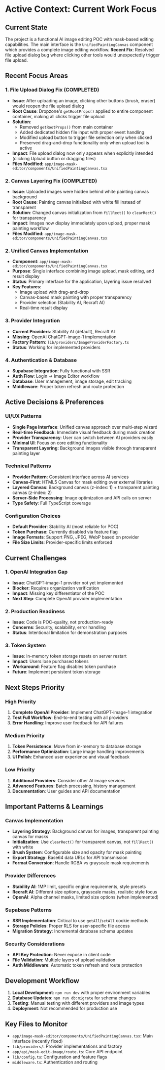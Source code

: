 # Active Context: Current Work Focus

## Current State
The project is a functional AI image editing POC with mask-based editing capabilities. The main interface is the `UnifiedPaintingCanvas` component which provides a complete image editing workflow. **Recent Fix**: Resolved file upload dialog bug where clicking other tools would unexpectedly trigger file upload.

## Recent Focus Areas

### 1. **File Upload Dialog Fix (COMPLETED)**
- **Issue**: After uploading an image, clicking other buttons (brush, eraser) would reopen the file upload dialog
- **Root Cause**: Dropzone's `getRootProps()` applied to entire component container, making all clicks trigger file upload
- **Solution**: 
  - Removed `getRootProps()` from main container
  - Added dedicated hidden file input with proper event handling
  - Modified upload button to trigger file selection only when clicked
  - Preserved drag-and-drop functionality only when upload tool is active
- **Impact**: File upload dialog now only appears when explicitly intended (clicking Upload button or dragging files)
- **Files Modified**: `app/image-mask-editor/components/UnifiedPaintingCanvas.tsx`

### 2. **Canvas Layering Fix (COMPLETED)**
- **Issue**: Uploaded images were hidden behind white painting canvas background
- **Root Cause**: Painting canvas initialized with white fill instead of transparent
- **Solution**: Changed canvas initialization from `fillRect()` to `clearRect()` for transparency
- **Impact**: Images now display immediately upon upload, proper mask painting workflow
- **Files Modified**: `app/image-mask-editor/components/UnifiedPaintingCanvas.tsx`

### 2. **Unified Canvas Implementation**
- **Component**: `app/image-mask-editor/components/UnifiedPaintingCanvas.tsx`
- **Purpose**: Single interface combining image upload, mask editing, and result display
- **Status**: Primary interface for the application, layering issue resolved
- **Key Features**:
  - Image upload with drag-and-drop
  - Canvas-based mask painting with proper transparency
  - Provider selection (Stability AI, Recraft AI)
  - Real-time result display

### 3. **Provider Integration**
- **Current Providers**: Stability AI (default), Recraft AI
- **Missing**: OpenAI ChatGPT-image-1 implementation
- **Factory Pattern**: `lib/providers/ImageProviderFactory.ts`
- **Status**: Working for implemented providers

### 4. **Authentication & Database**
- **Supabase Integration**: Fully functional with SSR
- **Auth Flow**: Login → Image Editor workflow
- **Database**: User management, image storage, edit tracking
- **Middleware**: Proper token refresh and route protection

## Active Decisions & Preferences

### UI/UX Patterns
- **Single Page Interface**: Unified canvas approach over multi-step wizard
- **Real-time Feedback**: Immediate visual feedback during mask creation
- **Provider Transparency**: User can switch between AI providers easily
- **Minimal UI**: Focus on core editing functionality
- **Transparent Layering**: Background images visible through transparent painting layer

### Technical Patterns
- **Provider Pattern**: Consistent interface across AI services
- **Canvas-First**: HTML5 Canvas for mask editing over external libraries
- **Layered Canvas**: Background canvas (z-index: 1) + transparent painting canvas (z-index: 2)
- **Server-Side Processing**: Image optimization and API calls on server
- **Type Safety**: Full TypeScript coverage

### Configuration Choices
- **Default Provider**: Stability AI (most reliable for POC)
- **Token Purchase**: Currently disabled via feature flag
- **Image Formats**: Support PNG, JPEG, WebP based on provider
- **File Size Limits**: Provider-specific limits enforced

## Current Challenges

### 1. **OpenAI Integration Gap**
- **Issue**: ChatGPT-image-1 provider not yet implemented
- **Blocker**: Requires organization verification
- **Impact**: Missing key differentiator of the POC
- **Next Step**: Complete OpenAI provider implementation

### 2. **Production Readiness**
- **Issue**: Code is POC-quality, not production-ready
- **Concerns**: Security, scalability, error handling
- **Status**: Intentional limitation for demonstration purposes

### 3. **Token System**
- **Issue**: In-memory token storage resets on server restart
- **Impact**: Users lose purchased tokens
- **Workaround**: Feature flag disables token purchase
- **Future**: Implement persistent token storage

## Next Steps Priority

### High Priority
1. **Complete OpenAI Provider**: Implement ChatGPT-image-1 integration
2. **Test Full Workflow**: End-to-end testing with all providers
3. **Error Handling**: Improve user feedback for API failures

### Medium Priority
1. **Token Persistence**: Move from in-memory to database storage
2. **Performance Optimization**: Large image handling improvements
3. **UI Polish**: Enhanced user experience and visual feedback

### Low Priority
1. **Additional Providers**: Consider other AI image services
2. **Advanced Features**: Batch processing, history management
3. **Documentation**: User guides and API documentation

## Important Patterns & Learnings

### Canvas Implementation
- **Layering Strategy**: Background canvas for images, transparent painting canvas for masks
- **Initialization**: Use `clearRect()` for transparent canvas, not `fillRect()` with white
- **Brush System**: Configurable size and opacity for mask painting
- **Export Strategy**: Base64 data URLs for API transmission
- **Format Conversion**: Handle RGBA vs grayscale mask requirements

### Provider Differences
- **Stability AI**: 1MP limit, specific engine requirements, style presets
- **Recraft AI**: Different size options, grayscale masks, realistic style focus
- **OpenAI**: Alpha channel masks, limited size options (when implemented)

### Supabase Patterns
- **SSR Implementation**: Critical to use `getAll`/`setAll` cookie methods
- **Storage Policies**: Proper RLS for user-specific file access
- **Migration Strategy**: Incremental database schema updates

### Security Considerations
- **API Key Protection**: Never expose in client code
- **File Validation**: Multiple layers of upload validation
- **Auth Middleware**: Automatic token refresh and route protection

## Development Workflow
1. **Local Development**: `npm run dev` with proper environment variables
2. **Database Updates**: `npm run db:migrate` for schema changes
3. **Testing**: Manual testing with different providers and image types
4. **Deployment**: Not recommended for production use

## Key Files to Monitor
- `app/image-mask-editor/components/UnifiedPaintingCanvas.tsx`: Main interface (recently fixed)
- `lib/providers/`: Provider implementations and factory
- `app/api/mask-edit-image/route.ts`: Core API endpoint
- `lib/config.ts`: Configuration and feature flags
- `middleware.ts`: Authentication and routing
